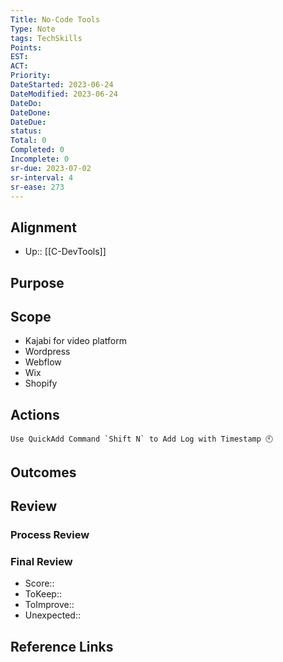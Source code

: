 ```yaml
---
Title: No-Code Tools
Type: Note
tags: TechSkills
Points:
EST:
ACT:
Priority: 
DateStarted: 2023-06-24
DateModified: 2023-06-24
DateDo:
DateDone:
DateDue:
status: 
Total: 0
Completed: 0
Incomplete: 0
sr-due: 2023-07-02
sr-interval: 4
sr-ease: 273
---
```

## Alignment
- Up:: [[C-DevTools]]
## Purpose
## Scope
- Kajabi for video platform
- Wordpress
- Webflow
- Wix
- Shopify
## Actions 

```ad-tip
Use QuickAdd Command `Shift N` to Add Log with Timestamp 🕙
```

## Outcomes
## Review
### Process Review
### Final Review
- Score::
- ToKeep:: 
- ToImprove:: 
- Unexpected::  
## Reference Links
